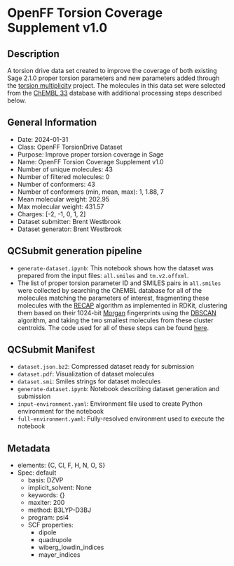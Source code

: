 # OpenFF Torsion Coverage Supplement v1.0

## Description

A torsion drive data set created to improve the coverage of both existing Sage
2.1.0 proper torsion parameters and new parameters added through the [torsion
multiplicity][tm] project. The molecules in this data set were selected from the
[ChEMBL 33][chembl] database with additional processing steps described below.

## General Information

* Date: 2024-01-31
* Class: OpenFF TorsionDrive Dataset
* Purpose: Improve proper torsion coverage in Sage
* Name: OpenFF Torsion Coverage Supplement v1.0
* Number of unique molecules: 43
* Number of filtered molecules: 0
* Number of conformers: 43
* Number of conformers (min, mean, max): 1, 1.88, 7
* Mean molecular weight: 202.95
* Max molecular weight: 431.57
* Charges: [-2, -1, 0, 1, 2]
* Dataset submitter: Brent Westbrook
* Dataset generator: Brent Westbrook

## QCSubmit generation pipeline

* `generate-dataset.ipynb`: This notebook shows how the dataset was prepared
  from the input files: `all.smiles` and `tm.v2.offxml`.
* The list of proper torsion parameter ID and SMILES pairs in `all.smiles` were
  collected by searching the ChEMBL database for all of the molecules matching
  the parameters of interest, fragmenting these molecules with the
  [RECAP][recap] algorithm as implemented in RDKit, clustering them based on
  their 1024-bit [Morgan][morgan] fingerprints using the [DBSCAN][dbscan]
  algorithm, and taking the two smallest molecules from these cluster centroids.
  The code used for all of these steps can be found [here][chembl-search].

## QCSubmit Manifest

* `dataset.json.bz2`: Compressed dataset ready for submission
* `dataset.pdf`: Visualization of dataset molecules
* `dataset.smi`: Smiles strings for dataset molecules
* `generate-dataset.ipynb`: Notebook describing dataset generation and submission
* `input-environment.yaml`: Environment file used to create Python environment for the notebook
* `full-environment.yaml`: Fully-resolved environment used to execute the notebook

## Metadata

* elements: {C, Cl, F, H, N, O, S}
* Spec: default
  * basis: DZVP
  * implicit_solvent: None
  * keywords: {}
  * maxiter: 200
  * method: B3LYP-D3BJ
  * program: psi4
  * SCF properties:
	* dipole
	* quadrupole
	* wiberg_lowdin_indices
	* mayer_indices

<!-- References -->
[tm]: https://openforcefield.atlassian.net/wiki/spaces/FF/pages/2603909164/Torsion+multiplicity
[chembl]: https://www.ebi.ac.uk/chembl/
[nci]: https://cactus.nci.nih.gov/download/nci/
[recap]: https://www.rdkit.org/docs/source/rdkit.Chem.Recap.html
[morgan]: https://www.rdkit.org/docs/cppapi/namespaceRDKit_1_1MorganFingerprints.html
[dbscan]: https://en.wikipedia.org/wiki/DBSCAN
[chembl-search]: https://github.com/ntBre/chembl-search
